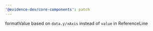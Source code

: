 ```yaml
---
'@evidence-dev/core-components': patch
---
```


formatValue based on `data.y/xAxis` instead of `value` in ReferenceLine
